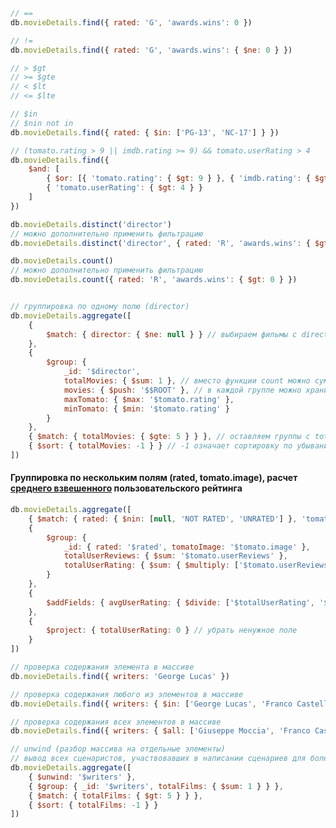 ﻿```js
// ==
db.movieDetails.find({ rated: 'G', 'awards.wins': 0 })

// !=
db.movieDetails.find({ rated: 'G', 'awards.wins': { $ne: 0 } })

// > $gt
// >= $gte
// < $lt
// <= $lte

// $in
// $nin not in
db.movieDetails.find({ rated: { $in: ['PG-13', 'NC-17'] } })

// (tomato.rating > 9 || imdb.rating >= 9) && tomato.userRating > 4
db.movieDetails.find({
    $and: [
        { $or: [{ 'tomato.rating': { $gt: 9 } }, { 'imdb.rating': { $gte: 9 } }] },
        { 'tomato.userRating': { $gt: 4 } }
    ]
})

db.movieDetails.distinct('director')
// можно дополнительно применить фильтрацию
db.movieDetails.distinct('director', { rated: 'R', 'awards.wins': { $gt: 0 } })

db.movieDetails.count()
// можно дополнительно применить фильтрацию
db.movieDetails.count({ rated: 'R', 'awards.wins': { $gt: 0 } })


// группировка по одному полю (director)
db.movieDetails.aggregate([
    {
        $match: { director: { $ne: null } } // выбираем фильмы с director != null
    },
    {
        $group: {
            _id: '$director',
            totalMovies: { $sum: 1 }, // вместо функции count можно суммировать единицу
            movies: { $push: '$$ROOT' }, // в каждой группе можно хранить массив документов этой группы
            maxTomato: { $max: '$tomato.rating' },
            minTomato: { $min: '$tomato.rating' }
        }
    },
    { $match: { totalMovies: { $gte: 5 } } }, // оставляем группы с totalMovies >= 5
    { $sort: { totalMovies: -1 } } // -1 означает сортировку по убыванию. Если нужна сортировка по возрастанию - нужно передавать 1
])
```


#### Группировка по нескольким полям (rated, tomato.image), расчет [среднего взвешенного](https://ru.wikipedia.org/wiki/%D0%A1%D1%80%D0%B5%D0%B4%D0%BD%D0%B5%D0%B5_%D0%B0%D1%80%D0%B8%D1%84%D0%BC%D0%B5%D1%82%D0%B8%D1%87%D0%B5%D1%81%D0%BA%D0%BE%D0%B5_%D0%B2%D0%B7%D0%B2%D0%B5%D1%88%D0%B5%D0%BD%D0%BD%D0%BE%D0%B5) пользовательского рейтинга
```js
db.movieDetails.aggregate([
    { $match: { rated: { $nin: [null, 'NOT RATED', 'UNRATED'] }, 'tomato.image': { $nin: [null, 'rotten'] } } },
    {
        $group: {
            _id: { rated: '$rated', tomatoImage: '$tomato.image' },
            totalUserReviews: { $sum: '$tomato.userReviews' },
            totalUserRating: { $sum: { $multiply: ['$tomato.userReviews', '$tomato.userRating'] } }
        }
    },
    {
        $addFields: { avgUserRating: { $divide: ['$totalUserRating', '$totalUserReviews'] } }
    },
    {
        $project: { totalUserRating: 0 } // убрать ненужное поле
    }
])
```

```js
// проверка содержания элемента в массиве
db.movieDetails.find({ writers: 'George Lucas' })

// проверка содержания любого из элементов в массиве
db.movieDetails.find({ writers: { $in: ['George Lucas', 'Franco Castellano'] } })

// проверка содержания всех элементов в массиве
db.movieDetails.find({ writers: { $all: ['Giuseppe Moccia', 'Franco Castellano'] } })

// unwind (разбор массива на отдельные элементы)
// вывод всех сценаристов, участвовавших в написании сценариев для более чем пяти фильмов
db.movieDetails.aggregate([
    { $unwind: '$writers' },
    { $group: { _id: '$writers', totalFilms: { $sum: 1 } } },
    { $match: { totalFilms: { $gt: 5 } } },
    { $sort: { totalFilms: -1 } }
])
```
